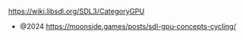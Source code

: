 https://wiki.libsdl.org/SDL3/CategoryGPU

- @2024 https://moonside.games/posts/sdl-gpu-concepts-cycling/
